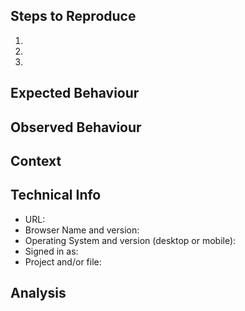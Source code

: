<!--

Note: If you are using www.overleaf.com and have a problem, 
      or if you would like to request a new feature please contact
      the support team at support@overleaf.com
      
      This form should only be used to report bugs in the 
      Community Edition release of Overleaf.

-->



<!-- BUG REPORT TEMPLATE -->

## Steps to Reproduce
<!-- Describe the steps leading up to when / where you found the bug. -->
<!-- Screenshots may be helpful here. -->

1.
2.
3.

## Expected Behaviour
<!-- What should have happened when you completed the steps above? -->

## Observed Behaviour
<!-- What actually happened when you completed the steps above? -->
<!-- Screenshots may be helpful here. -->

## Context
<!-- How has this issue affected you? What were you trying to accomplish? -->

## Technical Info
<!-- Provide any technical details that may be applicable (or N/A if not applicable). -->

* URL:
* Browser Name and version:
* Operating System and version (desktop or mobile):
* Signed in as:
* Project and/or file:

## Analysis
<!--- Optionally, document investigation of / suggest a fix for the bug, e.g. 'comes from this line / commit' -->
